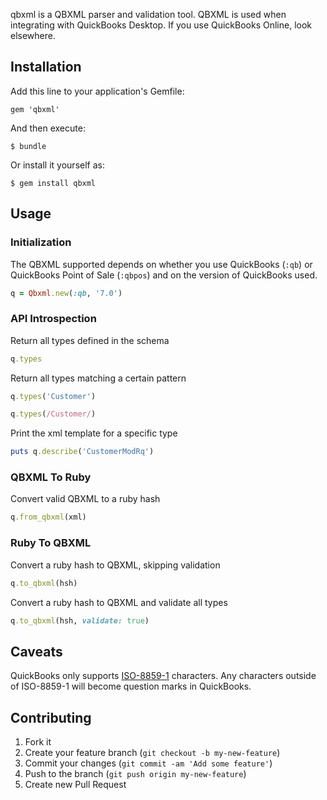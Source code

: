 qbxml is a QBXML parser and validation tool. QBXML is used when integrating with QuickBooks Desktop. If you use QuickBooks Online, look elsewhere.

## Installation

Add this line to your application's Gemfile:

    gem 'qbxml'

And then execute:

    $ bundle

Or install it yourself as:

    $ gem install qbxml

## Usage

### Initialization

The QBXML supported depends on whether you use QuickBooks (`:qb`) or
QuickBooks Point of Sale (`:qbpos`) and on the version of QuickBooks used.

```ruby
q = Qbxml.new(:qb, '7.0')
```

### API Introspection

Return all types defined in the schema

```ruby
q.types
```

Return all types matching a certain pattern

```ruby
q.types('Customer')

q.types(/Customer/)
```

Print the xml template for a specific type

```ruby
puts q.describe('CustomerModRq')
```

### QBXML To Ruby

Convert valid QBXML to a ruby hash

```ruby
q.from_qbxml(xml)
```

### Ruby To QBXML

Convert a ruby hash to QBXML, skipping validation

```ruby
q.to_qbxml(hsh)
```

Convert a ruby hash to QBXML and validate all types

```ruby
q.to_qbxml(hsh, validate: true)
```

## Caveats

QuickBooks only supports [ISO-8859-1](http://en.wikipedia.org/wiki/ISO/IEC_8859-1) characters. Any characters outside of ISO-8859-1 will become question marks in QuickBooks.

## Contributing

1. Fork it
2. Create your feature branch (`git checkout -b my-new-feature`)
3. Commit your changes (`git commit -am 'Add some feature'`)
4. Push to the branch (`git push origin my-new-feature`)
5. Create new Pull Request
